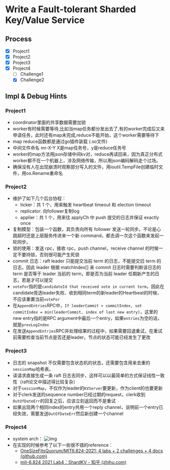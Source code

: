 # Write a Fault-tolerant Sharded Key/Value Service

## Process

- [x] Project1
- [x] Project2
- [x] Project3
- [x] Project4
  - [ ] Challenge1
  - [x] Challenge2

## Impl & Debug Hints

### Project1

- coordinator里面的共享数据需要加锁
- worker有时候需要等待,比如当map任务都分发出去了,有的worker完成后又来申请任务，此时还有map未完成,reduce不能开始，这个worker需要等待下
- map reduce函数都是通过go插件装载 (.so文件)
- 中间文件命名 mr-X-Y X是map任务号，y是reduce任务号  
- worker的map方法用json存储中间kv对，reduce再读回来，因为真正分布式worker都不在一个机器上，涉及网络传输，所以用json编码解码走个过场。
- 确保没有人在出现崩溃时观察部分写入的文件，用ioutil.TempFile创建临时文件，用os.Rename重命名

### Project2

- 维护了如下几个后台协程：
	- ticker：共 1 个，用来触发 heartbeat timeout 和 election timeout
	- replicator: 向follower复制log
	- applier：共 1 个，用来往 applyCh 中 push 提交的日志并保证 exactly once
- 复制模型：包装一个函数，其负责向所有 follower 发送一轮同步。不论是心跳超时还是上层服务传进来一个新 command，都去调一次这个函数来发起一轮同步。
- 锁的使用：发送 rpc，接收 rpc，push channel，receive channel 的时候一定不要持锁，否则很可能产生死锁
- commit 日志：raft leader 只能提交当前 term 的日志，不能提交旧 term 的日志。因此 leader 根据 matchIndex[] 来 commit 日志时需要判断该日志的 term 是否等于 leader 当前的 term，即是否为当前 leader 任期新产生的日志，若是才可以提交
- `voteFor`指的是`candidateId that received vote in current term`，因此在candidate竞选leader失败、收到相同term的新leader的Heartbeat的时候，不应该重置当前`voteFor`
- 在`AppendEntries`RPC中，`If leaderCommit > commitIndex, set commitIndex = min(leaderCommit, index of last new entry)`，这里的new entry指的是RPC argument中最后一个entry，如果`entries`为空的话，就是`prevLogIndex`
- 在发送`AppendEntries`RPC并处理结果的过程中，如果需要回退重试，在重试前需要检查当前节点是否还是leader，节点的状态可能已经发生了更改

### Project3

- 日志的 snapshot 不仅需要包含状态机的状态，还需要包含用来去重的 `sessionMap`哈希表。
- 读请求直接生成一条 raft 日志去同步，这样可以以最简单的方式保证线性一致性（raft论文中描述得比较复杂）
- 对于`sessionMap`，不仅作为leader的`KVServer`要更新，作为client的也要更新
- 对于clerk发送的sequence number已经过期的request，clerk收到`OutOfDateErr`的回复之后，应该立刻返回而不是重试
- 如果出现两个相同index的entry共用一个reply channel，说明前一个entry已经失效，需要发送`OutOfDateErr`然后新创建一个channel

### Project4

- system arch：
  ![img](https://gitee.com/zhaohaoru/pic-bed/raw/master/assets/v2-94638b6f44e64804e921354b1965d528_r.jpg)
- 在实现的时候参考了以下一些很不错的reference：
  - [OneSizeFitsQuorum/MIT6.824-2021: 4 labs + 2 challenges + 4 docs (github.com)](https://github.com/OneSizeFitsQuorum/MIT6.824-2021)
  - [mit-6.824 2021 Lab4：ShardKV - 知乎 (zhihu.com)](https://zhuanlan.zhihu.com/p/464097239)